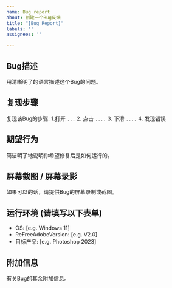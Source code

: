 ```yaml
---
name: Bug report
about: 创建一个Bug反馈
title: "[Bug Report]"
labels: ''
assignees: ''

---
```


## Bug描述

用清晰明了的语言描述这个Bug的问题。

## 复现步骤
复现该Bug的步骤:
1.打开 `...`
2. 点击 `....`
3. 下滑 `....`
4. 发现错误

## 期望行为
简洁明了地说明你希望修复后是如何运行的。

## 屏幕截图 / 屏幕录影
如果可以的话，请提供Bug的屏幕录制或截图。

## 运行环境 (请填写以下表单)
 - OS: [e.g. Windows 11]
 - ReFreeAdobeVersion: [e.g. V2.0]
 - 目标产品: [e.g. Photoshop 2023]

## 附加信息
有关Bug的其余附加信息。
